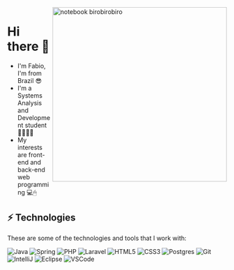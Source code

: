 <img src="https://raw.githubusercontent.com/MicaelliMedeiros/micaellimedeiros/master/image/computer-illustration.png" min-width="400px" max-width="400px" width="400px" align="right" alt="notebook birobirobiro">

<div align="left">
<h1> Hi there 👋</h1>
  
  - I'm Fabio, I'm from Brazil 😎
  - I'm a Systems Analysis and Development student 👨🏻‍🎓🏯
  - My interests are front-end and back-end web programming 💻🖱
  



<h2> ⚡ Technologies </h2>

These are some of the technologies and tools that I work with:

![Java](https://img.shields.io/badge/-Java-FF0000?style=flat-square&logo=java)
![Spring](https://img.shields.io/badge/-Spring-6DB33F?style=flat-square&logo=spring&logoColor=white)
![PHP](https://img.shields.io/badge/-PHP-darkblue?style=flat-square&logo=php)
![Laravel](https://img.shields.io/badge/-Laravel-black?style=flat-square&logo=laravel)
![HTML5](https://img.shields.io/badge/-HTML5-E34F26?style=flat-square&logo=html5&logoColor=white)
![CSS3](https://img.shields.io/badge/-CSS3-darkblue?style=flat-square&logo=css3)
![Postgres](https://img.shields.io/badge/-Postgres-1572B6?style=flat-square&logo=postgresql&logoColor=white)
![Git](https://img.shields.io/badge/-Git-black?style=flat-square&logo=git)
![IntelliJ](https://img.shields.io/badge/-IntelliJ%20IDEA-7B68EE?style=flat-square&logo=intellij-idea&logoColor=black)
![Eclipse](https://img.shields.io/badge/-Eclipse-2C2255?style=flat-square&logo=eclipse&logoColor=white)
![VSCode](https://img.shields.io/badge/-VSCode-007ACC?style=flat-square&logo=visual-studio-code&logoColor=white)
</div>
